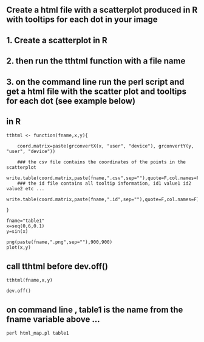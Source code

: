 ## Create a html file with a scatterplot produced in R with tooltips for each dot in your image  

## 1. Create a scatterplot in R
## 2. then run the tthtml function with a file name
## 3. on the command line run the perl script and get a html file with the scatter plot and tooltips for each dot (see example below)

## in R
```
tthtml <- function(fname,x,y){

	coord.matrix=paste(grconvertX(x, "user", "device"), grconvertY(y, "user", "device"))

	### the csv file contains the coordinates of the points in the scatterplot
	write.table(coord.matrix,paste(fname,".csv",sep=""),quote=F,col.names=F)
	### the id file contains all tooltip information, id1 value1 id2 value2 etc ...
	write.table(coord.matrix,paste(fname,".id",sep=""),quote=F,col.names=F)
	
}

fname="table1"
x=seq(0,6,0.1)
y=sin(x)

png(paste(fname,".png",sep=""),900,900)
plot(x,y)
```
## call tthtml before dev.off()
```
tthtml(fname,x,y)

dev.off()
```

## on command line , table1 is the name from the fname variable above ...
```
perl html_map.pl table1
```
